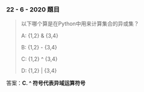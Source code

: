 ### 22 - 6 - 2020 題目

> 以下哪个算是在Python中用来计算集合的异或集？
>
> A: {1,2} & {3,4}
>
> B: {1,2} - {3,4}
>
> C: {1,2} ^ {3,4}
>
> D: {1,2} | {3,4}

答案：**C. ^ 符号代表异域运算符号**

